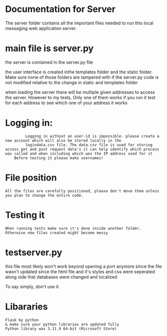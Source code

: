 # Documentation for Server 

The server folder contains all the important files needed to run this local messaging web application server. 

# main file is server.py

the server is contained in the server.py file

the user interface is created inthe templates folder and the static folder. Make sure none of those folders are tampered with if the server.py code is not modified relative to the change in static and templates folder

when loading the server there will be multiple given addresses to access the server. However to my tests, Only one of them works
if you run it test for each address to see which one of your address it works

# Logging in: 
             Logging in without an user-id is impossible. please create a new account which will also be stored locally in the 
             logindata.csv file. The data.csv file is used for storing access get and post request data's it can help identify which process was called and when including which was the IP address used for it 
        Before testing it please make usernames!

# File position
    All the files are carefully positioned, please don't move them unless you plan to change the entire code. 


# Testing it
    When running tests make sure it's done inside another folder. Otherwise new files created might become messy


# testserver.py 

this file most likely won't work beyond opening a port anymore since the file wasn't updated since the html file and it's styles and css were seperated along side that databases were changed and localized

To say simply, don't use it.  



# Libararies
    Flask by python
    & make sure your python libraries are updated fully
    Python library was 3.11.9 64-bit (Microsoft Store) 
